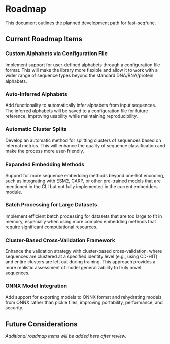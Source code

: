 # Roadmap

This document outlines the planned development path for fast-seqfunc.

## Current Roadmap Items

### Custom Alphabets via Configuration File
Implement support for user-defined alphabets through a configuration file format. This will make the library more flexible and allow it to work with a wider range of sequence types beyond the standard DNA/RNA/protein alphabets.

### Auto-Inferred Alphabets
Add functionality to automatically infer alphabets from input sequences. The inferred alphabets will be saved to a configuration file for future reference, improving usability while maintaining reproducibility.

### Automatic Cluster Splits
Develop an automatic method for splitting clusters of sequences based on internal metrics. This will enhance the quality of sequence classification and make the process more user-friendly.

### Expanded Embedding Methods
Support for more sequence embedding methods beyond one-hot encoding, such as integrating with ESM2, CARP, or other pre-trained models that are mentioned in the CLI but not fully implemented in the current embedders module.

### Batch Processing for Large Datasets
Implement efficient batch processing for datasets that are too large to fit in memory, especially when using more complex embedding methods that require significant computational resources.

### Cluster-Based Cross-Validation Framework
Enhance the validation strategy with cluster-based cross-validation, where sequences are clustered at a specified identity level (e.g., using CD-HIT) and entire clusters are left out during training. This approach provides a more realistic assessment of model generalizability to truly novel sequences.

### ONNX Model Integration
Add support for exporting models to ONNX format and rehydrating models from ONNX rather than pickle files, improving portability, performance, and security.

## Future Considerations

*Additional roadmap items will be added here after review.*
